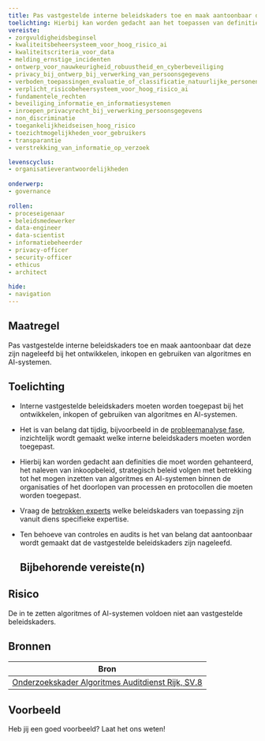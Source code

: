 ```yaml
---
title: Pas vastgestelde interne beleidskaders toe en maak aantoonbaar dat deze zijn nageleefd bij het ontwikkelen, inkopen en gebruiken van algoritmes en AI-systemen. 
toelichting: Hierbij kan worden gedacht aan het toepassen van definities, procedures, protocollen die van toepassing zijn binnen de organisatie. 
vereiste:
- zorgvuldigheidsbeginsel
- kwaliteitsbeheersysteem_voor_hoog_risico_ai
- kwaliteitscriteria_voor_data
- melding_ernstige_incidenten
- ontwerp_voor_nauwkeurigheid_robuustheid_en_cyberbeveiliging
- privacy_bij_ontwerp_bij_verwerking_van_persoonsgegevens
- verboden_toepassingen_evaluatie_of_classificatie_natuurlijke_personen_of_groepen_personen
- verplicht_risicobeheersysteem_voor_hoog_risico_ai
- fundamentele_rechten
- beveiliging_informatie_en_informatiesystemen
- inroepen_privacyrecht_bij_verwerking_persoonsgegevens
- non_discriminatie
- toegankelijkheidseisen_hoog_risico
- toezichtmogelijkheden_voor_gebruikers
- transparantie
- verstrekking_van_informatie_op_verzoek

levenscyclus:
- organisatieverantwoordelijkheden
  
onderwerp:
- governance
  
rollen:
- proceseigenaar
- beleidsmedewerker
- data-engineer
- data-scientist
- informatiebeheerder
- privacy-officer
- security-officer
- ethicus
- architect
  
hide:
- navigation
---
```


<!-- tags -->

## Maatregel

 Pas vastgestelde interne beleidskaders toe en maak aantoonbaar dat deze zijn nageleefd bij het ontwikkelen, inkopen en gebruiken van algoritmes en AI-systemen.

## Toelichting
- Interne vastgestelde beleidskaders moeten worden toegepast bij het ontwikkelen, inkopen of gebruiken van algoritmes en AI-systemen.
- Het is van belang dat tijdig, bijvoorbeeld in de [probleemanalyse fase](../levenscyclus/probleemanalyse.md), inzichtelijk wordt gemaakt welke interne beleidskaders moeten worden toegepast.
- Hierbij kan worden gedacht aan definities die moet worden gehanteerd, het naleven van inkoopbeleid, strategisch beleid volgen met betrekking tot het mogen inzetten van algoritmes en AI-systemen binnen de organisaties of het doorlopen van processen en protocollen die moeten worden toegepast.
- Vraag de [betrokken experts](../maatregelen/betrek_belanghebbenden.md) welke beleidskaders van toepassing zijn vanuit diens specifieke expertise. 
- Ten behoeve van controles en audits is het van belang dat aantoonbaar wordt gemaakt dat de vastgestelde beleidskaders zijn nageleefd. 
  
  ## Bijbehorende vereiste(n)

<!-- list_vereisten_on_maatregelen_page -->

## Risico
De in te zetten algoritmes of AI-systemen voldoen niet aan vastgestelde beleidskaders. 

## Bronnen
| Bron                                                                                                                                                                     |
|--------------------------------------------------------------------------------------------------------------------------------------------------------------------------|
| [Onderzoekskader Algoritmes Auditdienst Rijk, SV.8](https://www.rijksoverheid.nl/documenten/rapporten/2023/07/11/onderzoekskader-algoritmes-adr-2023)                    |

## Voorbeeld

Heb jij een goed voorbeeld? Laat het ons weten!
